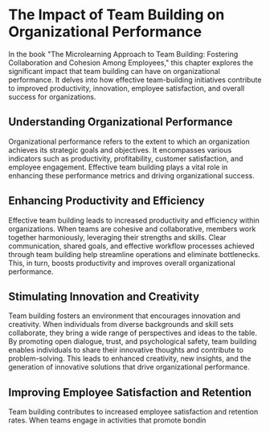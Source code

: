 The Impact of Team Building on Organizational Performance
==================================================================

In the book "The Microlearning Approach to Team Building: Fostering Collaboration and Cohesion Among Employees," this chapter explores the significant impact that team building can have on organizational performance. It delves into how effective team-building initiatives contribute to improved productivity, innovation, employee satisfaction, and overall success for organizations.

Understanding Organizational Performance
----------------------------------------

Organizational performance refers to the extent to which an organization achieves its strategic goals and objectives. It encompasses various indicators such as productivity, profitability, customer satisfaction, and employee engagement. Effective team building plays a vital role in enhancing these performance metrics and driving organizational success.

Enhancing Productivity and Efficiency
-------------------------------------

Effective team building leads to increased productivity and efficiency within organizations. When teams are cohesive and collaborative, members work together harmoniously, leveraging their strengths and skills. Clear communication, shared goals, and effective workflow processes achieved through team building help streamline operations and eliminate bottlenecks. This, in turn, boosts productivity and improves overall organizational performance.

Stimulating Innovation and Creativity
-------------------------------------

Team building fosters an environment that encourages innovation and creativity. When individuals from diverse backgrounds and skill sets collaborate, they bring a wide range of perspectives and ideas to the table. By promoting open dialogue, trust, and psychological safety, team building enables individuals to share their innovative thoughts and contribute to problem-solving. This leads to enhanced creativity, new insights, and the generation of innovative solutions that drive organizational performance.

Improving Employee Satisfaction and Retention
---------------------------------------------

Team building contributes to increased employee satisfaction and retention rates. When teams engage in activities that promote bondin
